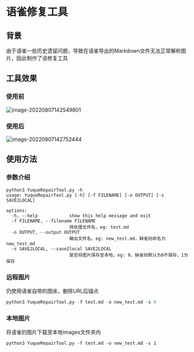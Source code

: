 # 语雀修复工具

## 背景

由于语雀一些历史遗留问题，导致在语雀导出的Markdown文件无法正常解析图片，因此制作了该修复工具



## 工具效果

### 使用前

![image-20220807142549801](https://lxxx-markdown.oss-cn-beijing.aliyuncs.com/pictures/202208071425901.png)

### 使用后

![image-20220807142752444](https://lxxx-markdown.oss-cn-beijing.aliyuncs.com/pictures/202208071427486.png)

## 使用方法

### 参数介绍

```
python3 YuqueRepairTool.py -h
usage: YuqueRepairTool.py [-h] [-f FILENAME] [-o OUTPUT] [-s SAVE2LOCAL]

options:
  -h, --help            show this help message and exit
  -f FILENAME, --filename FILENAME
                        待处理文件名，eg: test.md
  -o OUTPUT, --output OUTPUT
                        输出文件名，eg: new_test.md，缺省则命名为new_test.md
  -s SAVE2LOCAL, --save2local SAVE2LOCAL
                        是否将图片保存至本地，eg: 0，缺省则默认为0不保存，1为保存
```

### 远程图片

仍使用语雀自带的图床，删除URL后锚点

```python
python3 YuqueRepairTool.py -f test.md -o new_test.md -s 0
```

### 本地图片

将语雀的图片下载至本地images文件夹内

```
python3 YuqueRepairTool.py -f test.md -o new_test.md -s 1
```


